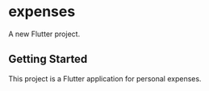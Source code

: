 # expenses

A new Flutter project.

## Getting Started

This project is a Flutter application for personal expenses.

